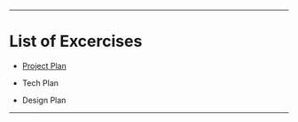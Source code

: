 -----------

# List of Excercises

* [Project Plan](Project_Plan.md)

* Tech Plan

* Design Plan

------------
